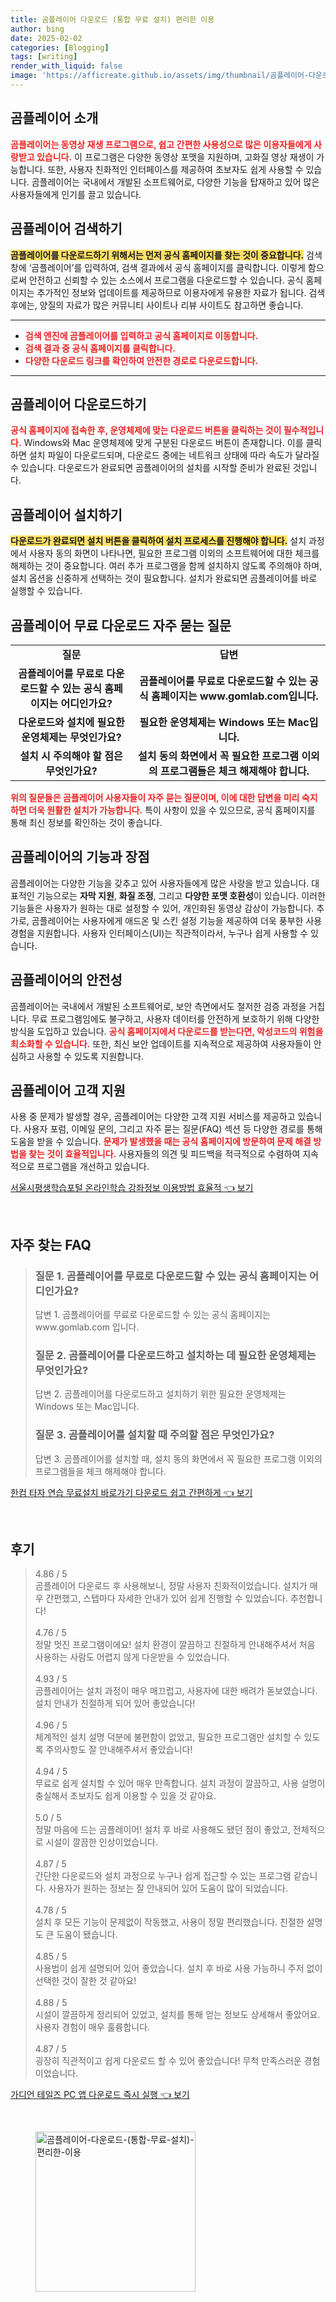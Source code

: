 ```yaml
---
title: 곰플레이어 다운로드 (통합 무료 설치) 편리한 이용
author: bing
date: 2025-02-02
categories: [Blogging]
tags: [writing]
render_with_liquid: false
image: 'https://afficreate.github.io/assets/img/thumbnail/곰플레이어-다운로드-(통합-무료-설치)-편리한-이용.webp'
---
```



<h2 id='곰플레이어_소개'>곰플레이어 소개</h2>

<p><b><span style="color: #ee2323;">곰플레이어는 동영상 재생 프로그램으로, 쉽고 간편한 사용성으로 많은 이용자들에게 사랑받고 있습니다.</span></b> 이 프로그램은 다양한 동영상 포맷을 지원하며, 고화질 영상 재생이 가능합니다. 또한, 사용자 친화적인 인터페이스를 제공하여 초보자도 쉽게 사용할 수 있습니다. 곰플레이어는 국내에서 개발된 소프트웨어로, 다양한 기능을 탑재하고 있어 많은 사용자들에게 인기를 끌고 있습니다.</p>

<h2 id='곰플레이어_검색하기'>곰플레이어 검색하기</h2>

<p><b><span style="background-color: #ffe066;">곰플레이어를 다운로드하기 위해서는 먼저 공식 홈페이지를 찾는 것이 중요합니다.</span></b> 검색창에 ‘곰플레이어’를 입력하여, 검색 결과에서 공식 홈페이지를 클릭합니다. 이렇게 함으로써 안전하고 신뢰할 수 있는 소스에서 프로그램을 다운로드할 수 있습니다. 공식 홈페이지는 추가적인 정보와 업데이트를 제공하므로 이용자에게 유용한 자료가 됩니다. 검색 후에는, 양질의 자료가 많은 커뮤니티 사이트나 리뷰 사이트도 참고하면 좋습니다.</p>

<hr />

<ul>
    <li><b><span style="color: #ee2323;">검색 엔진에 곰플레이어를 입력하고 공식 홈페이지로 이동합니다.</span></b></li>
    <li><b><span style="color: #ee2323;">검색 결과 중 공식 홈페이지를 클릭합니다.</span></b></li>
    <li><b><span style="color: #ee2323;">다양한 다운로드 링크를 확인하여 안전한 경로로 다운로드합니다.</span></b></li>
</ul>

<hr />

<h2 id='곰플레이어_다운로드하기'>곰플레이어 다운로드하기</h2>

<p><b><span style="color: #ee2323;">공식 홈페이지에 접속한 후, 운영체제에 맞는 다운로드 버튼을 클릭하는 것이 필수적입니다.</span></b> Windows와 Mac 운영체제에 맞게 구분된 다운로드 버튼이 존재합니다. 이를 클릭하면 설치 파일이 다운로드되며, 다운로드 중에는 네트워크 상태에 따라 속도가 달라질 수 있습니다. 다운로드가 완료되면 곰플레이어의 설치를 시작할 준비가 완료된 것입니다.</p>

<h2 id='곰플레이어_설치하기'>곰플레이어 설치하기</h2>

<p><b><span style="background-color: #ffe066;">다운로드가 완료되면 설치 버튼을 클릭하여 설치 프로세스를 진행해야 합니다.</span></b> 설치 과정에서 사용자 동의 화면이 나타나면, 필요한 프로그램 이외의 소프트웨어에 대한 체크를 해제하는 것이 중요합니다. 여러 추가 프로그램을 함께 설치하지 않도록 주의해야 하며, 설치 옵션을 신중하게 선택하는 것이 필요합니다. 설치가 완료되면 곰플레이어를 바로 실행할 수 있습니다.</p>

<h2 id='곰플레이어_무료다운로드_질문과답변'>곰플레이어 무료 다운로드 자주 묻는 질문</h2>

<table>
    <tr>
        <td style="text-align: center; height: 17px;"><b>질문</b></td>
        <td style="text-align: center; height: 17px;"><b>답변</b></td>
    </tr>
    <tr>
        <td style="text-align: center; height: 17px;"><b>곰플레이어를 무료로 다운로드할 수 있는 공식 홈페이지는 어디인가요?</b></td>
        <td style="text-align: center; height: 17px;"><b>곰플레이어를 무료로 다운로드할 수 있는 공식 홈페이지는 www.gomlab.com입니다.</b></td>
    </tr>
    <tr>
        <td style="text-align: center; height: 17px;"><b>다운로드와 설치에 필요한 운영체제는 무엇인가요?</b></td>
        <td style="text-align: center; height: 17px;"><b>필요한 운영체제는 Windows 또는 Mac입니다.</b></td>
    </tr>
    <tr>
        <td style="text-align: center; height: 17px;"><b>설치 시 주의해야 할 점은 무엇인가요?</b></td>
        <td style="text-align: center; height: 17px;"><b>설치 동의 화면에서 꼭 필요한 프로그램 이외의 프로그램들은 체크 해제해야 합니다.</b></td>
    </tr>
</table>

<p><b><span style="color: #ee2323;">위의 질문들은 곰플레이어 사용자들이 자주 묻는 질문이며, 이에 대한 답변을 미리 숙지하면 더욱 원활한 설치가 가능합니다.</span></b> 특이 사항이 있을 수 있으므로, 공식 홈페이지를 통해 최신 정보를 확인하는 것이 좋습니다.</p>

<h2 id='곰플레이어_기능과장점'>곰플레이어의 기능과 장점</h2>

<p>곰플레이어는 다양한 기능을 갖추고 있어 사용자들에게 많은 사랑을 받고 있습니다. 대표적인 기능으로는 <b>자막 지원</b>, <b>화질 조정</b>, 그리고 <b>다양한 포맷 호환성</b>이 있습니다. 이러한 기능들은 사용자가 원하는 대로 설정할 수 있어, 개인화된 동영상 감상이 가능합니다. 추가로, 곰플레이어는 사용자에게 애드온 및 스킨 설정 기능을 제공하여 더욱 풍부한 사용 경험을 지원합니다. 사용자 인터페이스(UI)는 직관적이라서, 누구나 쉽게 사용할 수 있습니다.</p>

<h2 id='곰플레이어_안전성'>곰플레이어의 안전성</h2>

<p>곰플레이어는 국내에서 개발된 소프트웨어로, 보안 측면에서도 철저한 검증 과정을 거칩니다. 무료 프로그램임에도 불구하고, 사용자 데이터를 안전하게 보호하기 위해 다양한 방식을 도입하고 있습니다. <b><span style="color: #ee2323;">공식 홈페이지에서 다운로드를 받는다면, 악성코드의 위험을 최소화할 수 있습니다.</span></b> 또한, 최신 보안 업데이트를 지속적으로 제공하여 사용자들이 안심하고 사용할 수 있도록 지원합니다.</p>

<h2 id='곰플레이어_고객지원'>곰플레이어 고객 지원</h2>

<p>사용 중 문제가 발생할 경우, 곰플레이어는 다양한 고객 지원 서비스를 제공하고 있습니다. 사용자 포럼, 이메일 문의, 그리고 자주 묻는 질문(FAQ) 섹션 등 다양한 경로를 통해 도움을 받을 수 있습니다. <b><span style="color: #ee2323;">문제가 발생했을 때는 공식 홈페이지에 방문하여 문제 해결 방법을 찾는 것이 효율적입니다.</span></b> 사용자들의 의견 및 피드백을 적극적으로 수렴하여 지속적으로 프로그램을 개선하고 있습니다.</p>


<p><a class="click-button" title="서울시평생학습포털 온라인학습 강좌정보 이용방법 효율적" href="https://afficreate.github.io/posts/%EC%84%9C%EC%9A%B8%EC%8B%9C%ED%8F%89%EC%83%9D%ED%95%99%EC%8A%B5%ED%8F%AC%ED%84%B8-%EC%98%A8%EB%9D%BC%EC%9D%B8%ED%95%99%EC%8A%B5-%EA%B0%95%EC%A2%8C%EC%A0%95%EB%B3%B4-%EC%9D%B4%EC%9A%A9%EB%B0%A9%EB%B2%95-%ED%9A%A8%EC%9C%A8%EC%A0%81/" rel="dofollow">서울시평생학습포털 온라인학습 강좌정보 이용방법 효율적 👈 보기</a></p><br>
<h2 id='자주_찾는_FAQ'>자주 찾는 FAQ</h2>
<div itemscope="" itemtype="https://schema.org/FAQPage"> 
<blockquote> 
<div itemscope="" itemprop="mainEntity" itemtype="https://schema.org/Question"> 
<h3 itemprop="name">질문 1. 곰플레이어를 무료로 다운로드할 수 있는 공식 홈페이지는 어디인가요?</h3> 
<div itemscope="" itemprop="acceptedAnswer" itemtype="https://schema.org/Answer"> 
<span itemprop="text"> 
<p>답변 1. 곰플레이어를 무료로 다운로드할 수 있는 공식 홈페이지는 www.gomlab.com 입니다.</p> 
</span> 
</div> 
</div> 
<div itemscope="" itemprop="mainEntity" itemtype="https://schema.org/Question"> 
<h3 itemprop="name">질문 2. 곰플레이어를 다운로드하고 설치하는 데 필요한 운영체제는 무엇인가요?</h3> 
<div itemscope="" itemprop="acceptedAnswer" itemtype="https://schema.org/Answer"> 
<span itemprop="text"> 
<p>답변 2. 곰플레이어를 다운로드하고 설치하기 위한 필요한 운영체제는 Windows 또는 Mac입니다.</p> 
</span> 
</div> 
</div> 
<div itemscope="" itemprop="mainEntity" itemtype="https://schema.org/Question"> 
<h3 itemprop="name">질문 3. 곰플레이어를 설치할 때 주의할 점은 무엇인가요?</h3> 
<div itemscope="" itemprop="acceptedAnswer" itemtype="https://schema.org/Answer"> 
<span itemprop="text"> 
<p>답변 3. 곰플레이어를 설치할 때, 설치 동의 화면에서 꼭 필요한 프로그램 이외의 프로그램들을 체크 해제해야 합니다.</p> 
</span> 
</div> 
</div> 
</blockquote> 
</div>
<p><a class="click-button" title="한컴 타자 연습 무료설치 바로가기 다운로드 쉽고 간편하게" href="https://afficreate.github.io/posts/%ED%95%9C%EC%BB%B4-%ED%83%80%EC%9E%90-%EC%97%B0%EC%8A%B5-%EB%AC%B4%EB%A3%8C%EC%84%A4%EC%B9%98-%EB%B0%94%EB%A1%9C%EA%B0%80%EA%B8%B0-%EB%8B%A4%EC%9A%B4%EB%A1%9C%EB%93%9C-%EC%89%BD%EA%B3%A0-%EA%B0%84%ED%8E%B8%ED%95%98%EA%B2%8C/" rel="dofollow">한컴 타자 연습 무료설치 바로가기 다운로드 쉽고 간편하게 👈 보기</a></p><br>
<h2 id='후기'>후기</h2>
<div itemscope itemtype="https://schema.org/Product">
  <blockquote>
  <div itemprop="review" itemscope itemtype="https://schema.org/Review">
      <div itemprop="reviewRating" itemscope itemtype="https://schema.org/Rating"> <span itemprop="ratingValue">4.86</span> / <span itemprop="bestRating">5</span> </div>
      <span itemprop="reviewBody">곰플레이어 다운로드 후 사용해보니, 정말 사용자 친화적이었습니다. 설치가 매우 간편했고, 스텝마다 자세한 안내가 있어 쉽게 진행할 수 있었습니다. 추천합니다!</span>
  </div>
  <br>
  <div itemprop="review" itemscope itemtype="https://schema.org/Review">
      <div itemprop="reviewRating" itemscope itemtype="https://schema.org/Rating"> <span itemprop="ratingValue">4.76</span> / <span itemprop="bestRating">5</span> </div>
      <span itemprop="reviewBody">정말 멋진 프로그램이에요! 설치 환경이 깔끔하고 친절하게 안내해주셔서 처음 사용하는 사람도 어렵지 않게 다운받을 수 있었습니다.</span>
  </div>
  <br>
  <div itemprop="review" itemscope itemtype="https://schema.org/Review">
      <div itemprop="reviewRating" itemscope itemtype="https://schema.org/Rating"> <span itemprop="ratingValue">4.93</span> / <span itemprop="bestRating">5</span> </div>
      <span itemprop="reviewBody">곰플레이어는 설치 과정이 매우 매끄럽고, 사용자에 대한 배려가 돋보였습니다. 설치 안내가 친절하게 되어 있어 좋았습니다!</span>
  </div>
  <br>
  <div itemprop="review" itemscope itemtype="https://schema.org/Review">
      <div itemprop="reviewRating" itemscope itemtype="https://schema.org/Rating"> <span itemprop="ratingValue">4.96</span> / <span itemprop="bestRating">5</span> </div>
      <span itemprop="reviewBody">체계적인 설치 설명 덕분에 불편함이 없었고, 필요한 프로그램만 설치할 수 있도록 주의사항도 잘 안내해주셔서 좋았습니다!</span>
  </div>
  <br>
  <div itemprop="review" itemscope itemtype="https://schema.org/Review">
      <div itemprop="reviewRating" itemscope itemtype="https://schema.org/Rating"> <span itemprop="ratingValue">4.94</span> / <span itemprop="bestRating">5</span> </div>
      <span itemprop="reviewBody">무료로 쉽게 설치할 수 있어 매우 만족합니다. 설치 과정이 깔끔하고, 사용 설명이 충실해서 초보자도 쉽게 이용할 수 있을 것 같아요.</span>
  </div>
  <br>
  <div itemprop="review" itemscope itemtype="https://schema.org/Review">
      <div itemprop="reviewRating" itemscope itemtype="https://schema.org/Rating"> <span itemprop="ratingValue">5.0</span> / <span itemprop="bestRating">5</span> </div>
      <span itemprop="reviewBody">정말 마음에 드는 곰플레이어! 설치 후 바로 사용해도 됐던 점이 좋았고, 전체적으로 시설이 깔끔한 인상이었습니다.</span>
  </div>
  <br>
  <div itemprop="review" itemscope itemtype="https://schema.org/Review">
      <div itemprop="reviewRating" itemscope itemtype="https://schema.org/Rating"> <span itemprop="ratingValue">4.87</span> / <span itemprop="bestRating">5</span> </div>
      <span itemprop="reviewBody">간단한 다운로드와 설치 과정으로 누구나 쉽게 접근할 수 있는 프로그램 같습니다. 사용자가 원하는 정보는 잘 안내되어 있어 도움이 많이 되었습니다.</span>
  </div>
  <br>
  <div itemprop="review" itemscope itemtype="https://schema.org/Review">
      <div itemprop="reviewRating" itemscope itemtype="https://schema.org/Rating"> <span itemprop="ratingValue">4.78</span> / <span itemprop="bestRating">5</span> </div>
      <span itemprop="reviewBody">설치 후 모든 기능이 문제없이 작동했고, 사용이 정말 편리했습니다. 친절한 설명도 큰 도움이 됐습니다.</span>
  </div>
  <br>
  <div itemprop="review" itemscope itemtype="https://schema.org/Review">
      <div itemprop="reviewRating" itemscope itemtype="https://schema.org/Rating"> <span itemprop="ratingValue">4.85</span> / <span itemprop="bestRating">5</span> </div>
      <span itemprop="reviewBody">사용법이 쉽게 설명되어 있어 좋았습니다. 설치 후 바로 사용 가능하니 주저 없이 선택한 것이 잘한 것 같아요!</span>
  </div>
  <br>
  <div itemprop="review" itemscope itemtype="https://schema.org/Review">
      <div itemprop="reviewRating" itemscope itemtype="https://schema.org/Rating"> <span itemprop="ratingValue">4.88</span> / <span itemprop="bestRating">5</span> </div>
      <span itemprop="reviewBody">시설이 깔끔하게 정리되어 있었고, 설치를 통해 얻는 정보도 상세해서 좋았어요. 사용자 경험이 매우 훌륭합니다.</span>
  </div>
  <br>
  <div itemprop="review" itemscope itemtype="https://schema.org/Review">
      <div itemprop="reviewRating" itemscope itemtype="https://schema.org/Rating"> <span itemprop="ratingValue">4.87</span> / <span itemprop="bestRating">5</span> </div>
      <span itemprop="reviewBody">굉장히 직관적이고 쉽게 다운로드 할 수 있어 좋았습니다! 무척 만족스러운 경험이었습니다.</span>
  </div>
  </blockquote>
</div>
<p><a class="click-button" title="가디언 테일즈 PC 앱 다운로드 즉시 실행" href="https://afficreate.github.io/posts/%EA%B0%80%EB%94%94%EC%96%B8-%ED%85%8C%EC%9D%BC%EC%A6%88-PC-%EC%95%B1-%EB%8B%A4%EC%9A%B4%EB%A1%9C%EB%93%9C-%EC%A6%89%EC%8B%9C-%EC%8B%A4%ED%96%89/" rel="dofollow">가디언 테일즈 PC 앱 다운로드 즉시 실행 👈 보기</a></p><br>
<figure class="image"><img src="https://afficreate.github.io/assets/img/thumbnail/곰플레이어-다운로드-(통합-무료-설치)-편리한-이용.webp" alt="곰플레이어-다운로드-(통합-무료-설치)-편리한-이용" width="256" height="256"></figure>